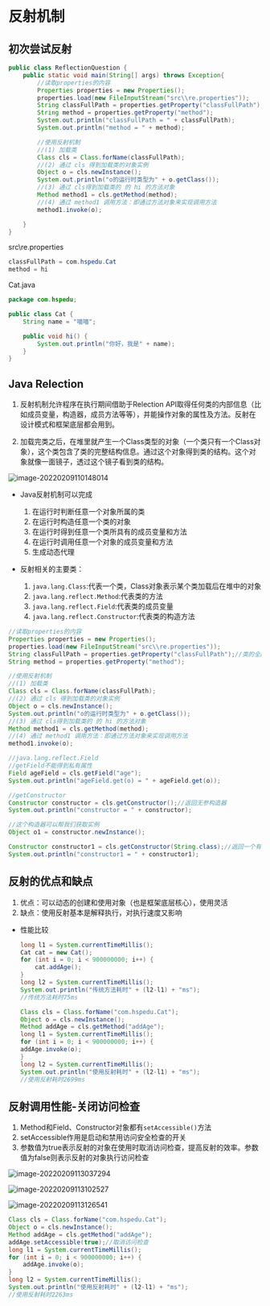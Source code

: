 # 反射机制

## 初次尝试反射

```java
public class ReflectionQuestion {
    public static void main(String[] args) throws Exception{
        //读取properties的内容
        Properties properties = new Properties();
        properties.load(new FileInputStream("src\\re.properties"));
        String classFullPath = properties.getProperty("classFullPath");//类的全路径
        String method = properties.getProperty("method");
        System.out.println("classFullPath = " + classFullPath);
        System.out.println("method = " + method);

        //使用反射机制
        //(1) 加载类
        Class cls = Class.forName(classFullPath);
        //(2) 通过 cls 得到加载类的对象实例
        Object o = cls.newInstance();
        System.out.println("o的运行时类型为" + o.getClass());
        //(3) 通过 cls得到加载类的 的 hi 的方法对象
        Method method1 = cls.getMethod(method);
        //(4) 通过 method1 调用方法：即通过方法对象来实现调用方法
        method1.invoke(o);

    }
}
```

src\\re.properties

```java
classFullPath = com.hspedu.Cat
method = hi
```

Cat.java

```java
package com.hspedu;

public class Cat {
    String name = "喵喵";

    public void hi() {
        System.out.println("你好，我是" + name);
    }
}
```

## Java Relection

1. 反射机制允许程序在执行期间借助于Relection API取得任何类的内部信息（比如成员变量，构造器，成员方法等等），并能操作对象的属性及方法。反射在设计模式和框架底层都会用到。

2. 加载完类之后，在堆里就产生一个Class类型的对象（一个类只有一个Class对象），这个类包含了类的完整结构信息。通过这个对象得到类的结构。这个对象就像一面镜子，透过这个镜子看到类的结构。

![image-20220209110148014](https://s2.loli.net/2022/02/09/9Q7yVvBPjCHtfow.png)

- Java反射机制可以完成
  1. 在运行时判断任意一个对象所属的类
  2. 在运行时构造任意一个类的对象
  3. 在运行时得到任意一个类所具有的成员变量和方法
  4. 在运行时调用任意一个对象的成员变量和方法
  5. 生成动态代理

- 反射相关的主要类：
  1. `java.lang.Class`:代表一个类，Class对象表示某个类加载后在堆中的对象
  2. `java.lang.reflect.Method`:代表类的方法
  3. `java.lang.reflect.Field`:代表类的成员变量
  4. `java.lang.reflect.Constructor`:代表类的构造方法

```java
//读取properties的内容
Properties properties = new Properties();
properties.load(new FileInputStream("src\\re.properties"));
String classFullPath = properties.getProperty("classFullPath");//类的全路径
String method = properties.getProperty("method");

//使用反射机制
//(1) 加载类
Class cls = Class.forName(classFullPath);
//(2) 通过 cls 得到加载类的对象实例
Object o = cls.newInstance();
System.out.println("o的运行时类型为" + o.getClass());
//(3) 通过 cls得到加载类的 的 hi 的方法对象
Method method1 = cls.getMethod(method);
//(4) 通过 method1 调用方法：即通过方法对象来实现调用方法
method1.invoke(o);

//java.lang.reflect.Field
//getField不能得到私有属性
Field ageField = cls.getField("age");
System.out.println("ageField.get(o) = " + ageField.get(o));

//getConstructor
Constructor constructor = cls.getConstructor();//返回无参构造器
System.out.println("constructor = " + constructor);

//这个构造器可以帮我们获取实例
Object o1 = constructor.newInstance();

Constructor constructor1 = cls.getConstructor(String.class);//返回一个有参构造器
System.out.println("constructor1 = " + constructor1);
```

## 反射的优点和缺点

1. 优点：可以动态的创建和使用对象（也是框架底层核心），使用灵活
2. 缺点：使用反射基本是解释执行，对执行速度又影响

- 性能比较

  ```java
  long l1 = System.currentTimeMillis();
  Cat cat = new Cat();
  for (int i = 0; i < 900000000; i++) {
      cat.addAge();
  }
  long l2 = System.currentTimeMillis();
  System.out.println("传统方法耗时" + (l2-l1) + "ms");
  //传统方法耗时75ms
  ```

  ```java
  Class cls = Class.forName("com.hspedu.Cat");
  Object o = cls.newInstance();
  Method addAge = cls.getMethod("addAge");
  long l1 = System.currentTimeMillis();
  for (int i = 0; i < 900000000; i++) {
  addAge.invoke(o);
  }
  long l2 = System.currentTimeMillis();
  System.out.println("使用反射耗时" + (l2-l1) + "ms");
  //使用反射耗时2699ms
  ```

## 反射调用性能-关闭访问检查

1. Method和Field、Constructor对象都有`setAccessible()`方法
2. setAccessible作用是启动和禁用访问安全检查的开关
3. 参数值为true表示反射的对象在使用时取消访问检查，提高反射的效率。参数值为false则表示反射的对象执行访问检查

![image-20220209113037294](https://s2.loli.net/2022/02/09/1SzGxkUHhVRCbt3.png)

![image-20220209113102527](https://s2.loli.net/2022/02/09/Pe8RcfCuTbOWnZX.png)

![image-20220209113126541](https://s2.loli.net/2022/02/09/ojhbQwn4YBfUpzM.png)

```java
Class cls = Class.forName("com.hspedu.Cat");
Object o = cls.newInstance();
Method addAge = cls.getMethod("addAge");
addAge.setAccessible(true);//取消访问检查
long l1 = System.currentTimeMillis();
for (int i = 0; i < 900000000; i++) {
    addAge.invoke(o);
}
long l2 = System.currentTimeMillis();
System.out.println("使用反射耗时" + (l2-l1) + "ms");
//使用反射耗时2263ms
```


